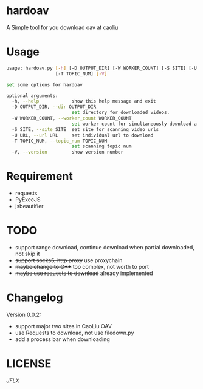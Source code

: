 hardoav
=======
A Simple tool for you download oav at caoliu



Usage
=====
```bash
usage: hardoav.py [-h] [-D OUTPUT_DIR] [-W WORKER_COUNT] [-S SITE] [-U URL]
                  [-T TOPIC_NUM] [-V]

set some options for hardoav

optional arguments:
  -h, --help            show this help message and exit
  -D OUTPUT_DIR, --dir OUTPUT_DIR
                        set directory for downloaded videos.
  -W WORKER_COUNT, --worker_count WORKER_COUNT
                        set worker count for simultaneously download a video
  -S SITE, --site SITE  set site for scanning video urls
  -U URL, --url URL     set individual url to download
  -T TOPIC_NUM, --topic_num TOPIC_NUM
                        set scanning topic num
  -V, --version         show version number
```

Requirement
===========
* requests
* PyExecJS
* jsbeautifier


TODO
====
* support range download, continue download when partial downloaded, not skip it
* ~~support socks5, http proxy~~ use proxychain
* ~~maybe change to C++~~ too complex, not worth to port
* ~~maybe use requests to download~~ already implemented

Changelog
========
Version 0.0.2:
* support major two sites in CaoLiu OAV
* use Requests to download, not use filedown.py
* add a process bar when downloading

LICENSE
=======
*JFLX*
